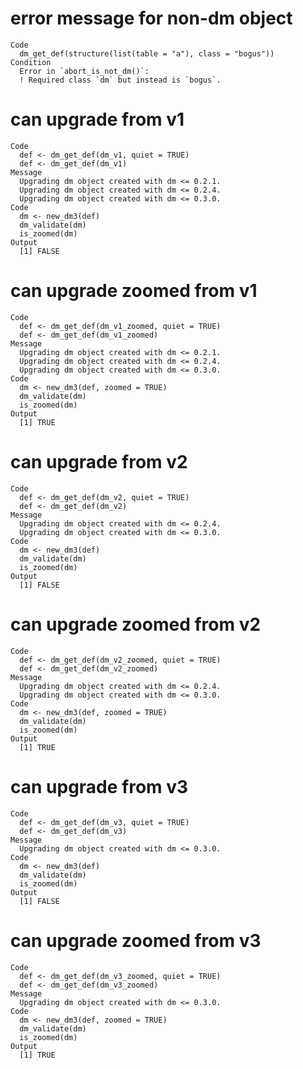 # error message for non-dm object

    Code
      dm_get_def(structure(list(table = "a"), class = "bogus"))
    Condition
      Error in `abort_is_not_dm()`:
      ! Required class `dm` but instead is `bogus`.

# can upgrade from v1

    Code
      def <- dm_get_def(dm_v1, quiet = TRUE)
      def <- dm_get_def(dm_v1)
    Message
      Upgrading dm object created with dm <= 0.2.1.
      Upgrading dm object created with dm <= 0.2.4.
      Upgrading dm object created with dm <= 0.3.0.
    Code
      dm <- new_dm3(def)
      dm_validate(dm)
      is_zoomed(dm)
    Output
      [1] FALSE

# can upgrade zoomed from v1

    Code
      def <- dm_get_def(dm_v1_zoomed, quiet = TRUE)
      def <- dm_get_def(dm_v1_zoomed)
    Message
      Upgrading dm object created with dm <= 0.2.1.
      Upgrading dm object created with dm <= 0.2.4.
      Upgrading dm object created with dm <= 0.3.0.
    Code
      dm <- new_dm3(def, zoomed = TRUE)
      dm_validate(dm)
      is_zoomed(dm)
    Output
      [1] TRUE

# can upgrade from v2

    Code
      def <- dm_get_def(dm_v2, quiet = TRUE)
      def <- dm_get_def(dm_v2)
    Message
      Upgrading dm object created with dm <= 0.2.4.
      Upgrading dm object created with dm <= 0.3.0.
    Code
      dm <- new_dm3(def)
      dm_validate(dm)
      is_zoomed(dm)
    Output
      [1] FALSE

# can upgrade zoomed from v2

    Code
      def <- dm_get_def(dm_v2_zoomed, quiet = TRUE)
      def <- dm_get_def(dm_v2_zoomed)
    Message
      Upgrading dm object created with dm <= 0.2.4.
      Upgrading dm object created with dm <= 0.3.0.
    Code
      dm <- new_dm3(def, zoomed = TRUE)
      dm_validate(dm)
      is_zoomed(dm)
    Output
      [1] TRUE

# can upgrade from v3

    Code
      def <- dm_get_def(dm_v3, quiet = TRUE)
      def <- dm_get_def(dm_v3)
    Message
      Upgrading dm object created with dm <= 0.3.0.
    Code
      dm <- new_dm3(def)
      dm_validate(dm)
      is_zoomed(dm)
    Output
      [1] FALSE

# can upgrade zoomed from v3

    Code
      def <- dm_get_def(dm_v3_zoomed, quiet = TRUE)
      def <- dm_get_def(dm_v3_zoomed)
    Message
      Upgrading dm object created with dm <= 0.3.0.
    Code
      dm <- new_dm3(def, zoomed = TRUE)
      dm_validate(dm)
      is_zoomed(dm)
    Output
      [1] TRUE

